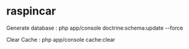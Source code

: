 # raspincar

Generate database :
php app/console doctrine:schema:update --force

Clear Cache :
php app/console cache:clear
